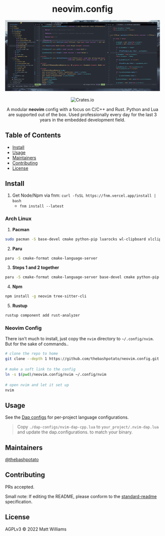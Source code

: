 <div align="center">
  <h1>neovim.config</h1>
  <img src="./assets/banner.png">
</div>
<br>
<div align="center">
  <img alt="Crates.io" src="https://img.shields.io/badge/standard--readme-OK-green.svg?style=flat-square">
  <br>
  <p>A modular <b>neovim</b> config with a focus on C/C++ and Rust. Python and Lua are supported out of the box.
    Used professionally every day for the last 3 years in the embedded development field.</p>
</div>

## Table of Contents

- [Install](#install)
- [Usage](#usage)
- [Maintainers](#maintainers)
- [Contributing](#contributing)
- [License](#license)

## Install

1. Get Node/Npm via fnm: `curl -fsSL https://fnm.vercel.app/install | bash`
    - `fnm install --latest`

### Arch Linux

1. **Pacman**
```bash
sudo pacman -S base-devel cmake python-pip luarocks wl-clipboard xlclip python-virtualenv clang python-pynvim rustup
```

2. **Paru**
```bash
paru -S cmake-format cmake-language-server
```

3. **Steps 1 and 2 together**
```bash
paru -S cmake-format cmake-language-server base-devel cmake python-pip luarocks wl-clipboard xlclip python-virtualenv clang python-pynvim rustup cmake-format cmake-language-server
```

4. **Npm**
```bash
npm install -g neovim tree-sitter-cli
```

5. **Rustup**
```bash
rustup component add rust-analyzer
```


### Neovim Config

There isn't much to install, just copy the `nvim` directory to `~/.config/nvim`.
But for the sake of commands..

```bash
# clone the repo to home
git clone --depth 1 https://github.com/thebashpotato/neovim.config.git ~/

# make a soft link to the config
ln -s $(pwd)/neovim.config/nvim ~/.config/nvim

# open nvim and let it set up
nvim
```

## Usage

See the [Dap configs](./dap-configs) for per-project language configurations.

> Copy `./dap-configs/nvim-dap-cpp.lua` to `your_project/.nvim-dap.lua` and update
> the dap.configurations.<lang> to match your binary.

## Maintainers

[@thebashpotato](https://github.com/thebashpotato)

## Contributing

PRs accepted.

Small note: If editing the README, please conform to the [standard-readme](https://github.com/RichardLitt/standard-readme) specification.

## License

AGPLv3 © 2022 Matt Williams
